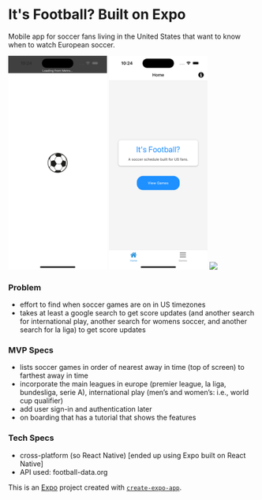 # It's Football? Built on Expo
Mobile app for soccer fans living in the United States that want to know when to watch European soccer.

<img src="app-photos/Simulator Screenshot - iPhone 15 - 2024-09-28 at 10.24.10.png" width=200>
<img src="app-photos/Simulator Screenshot - iPhone 15 - 2024-09-28 at 10.24.12.png" width=200>
<img src="app-photos/UpcomingGames.gif" width=200>

### Problem
- effort to find when soccer games are on in US timezones
- takes at least a google search to get score updates (and another search for international play, another search for womens soccer, and another search for la liga) to get score updates

### MVP Specs
- lists soccer games in order of nearest away in time (top of screen) to farthest away in time
- incorporate the main leagues in europe (premier league, la liga, bundesliga, serie A), international play (men’s and women’s: i.e., world cup qualifier)
- add user sign-in and authentication later
- on boarding that has a tutorial that shows the features

### Tech Specs
- cross-platform (so React Native) [ended up using Expo built on React Native]
- API used: football-data.org

This is an [Expo](https://expo.dev) project created with [`create-expo-app`](https://www.npmjs.com/package/create-expo-app).


